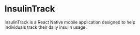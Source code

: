 # InsulinTrack
InsulinTrack is a React Native mobile application designed to help individuals track their daily insulin usage.
